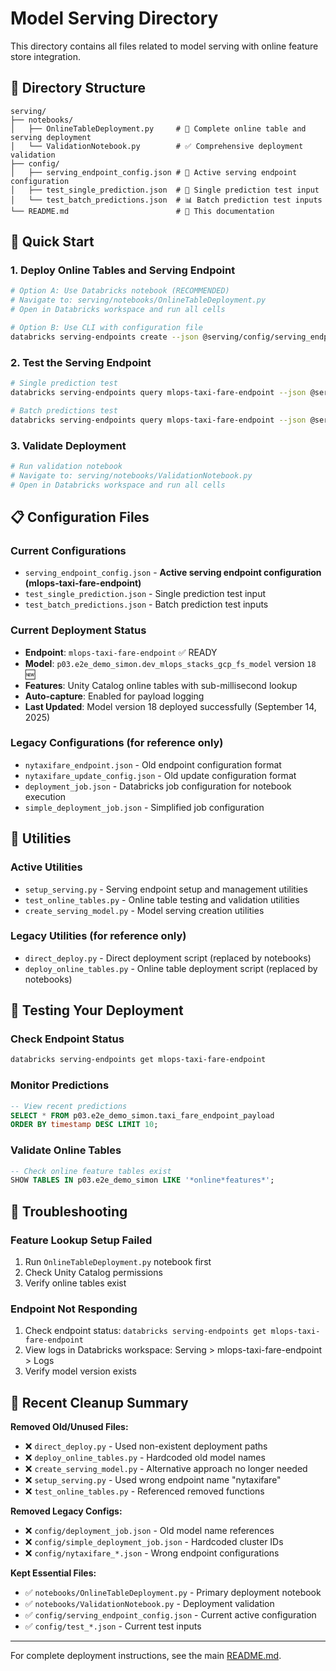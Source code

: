 # Model Serving Directory

This directory contains all files related to model serving with online feature store integration.

## 📁 Directory Structure

```
serving/
├── notebooks/
│   ├── OnlineTableDeployment.py     # 🎯 Complete online table and serving deployment
│   └── ValidationNotebook.py        # ✅ Comprehensive deployment validation
├── config/
│   ├── serving_endpoint_config.json # 🔧 Active serving endpoint configuration  
│   ├── test_single_prediction.json  # 📝 Single prediction test input
│   └── test_batch_predictions.json  # 📊 Batch prediction test inputs
└── README.md                        # 📖 This documentation
```

## 🚀 Quick Start

### 1. Deploy Online Tables and Serving Endpoint
```bash
# Option A: Use Databricks notebook (RECOMMENDED)
# Navigate to: serving/notebooks/OnlineTableDeployment.py
# Open in Databricks workspace and run all cells

# Option B: Use CLI with configuration file
databricks serving-endpoints create --json @serving/config/serving_endpoint_config.json
```

### 2. Test the Serving Endpoint
```bash
# Single prediction test
databricks serving-endpoints query mlops-taxi-fare-endpoint --json @serving/config/test_single_prediction.json

# Batch predictions test  
databricks serving-endpoints query mlops-taxi-fare-endpoint --json @serving/config/test_batch_predictions.json
```

### 3. Validate Deployment
```bash
# Run validation notebook
# Navigate to: serving/notebooks/ValidationNotebook.py
# Open in Databricks workspace and run all cells
```

## 📋 Configuration Files

### **Current Configurations**
- `serving_endpoint_config.json` - **Active serving endpoint configuration (mlops-taxi-fare-endpoint)**
- `test_single_prediction.json` - Single prediction test input
- `test_batch_predictions.json` - Batch prediction test inputs

### **Current Deployment Status**
- **Endpoint**: `mlops-taxi-fare-endpoint` ✅ READY  
- **Model**: `p03.e2e_demo_simon.dev_mlops_stacks_gcp_fs_model` version `18` 🆕
- **Features**: Unity Catalog online tables with sub-millisecond lookup
- **Auto-capture**: Enabled for payload logging
- **Last Updated**: Model version 18 deployed successfully (September 14, 2025)

### **Legacy Configurations** (for reference only)
- `nytaxifare_endpoint.json` - Old endpoint configuration format
- `nytaxifare_update_config.json` - Old update configuration format  
- `deployment_job.json` - Databricks job configuration for notebook execution
- `simple_deployment_job.json` - Simplified job configuration

## 🔧 Utilities

### **Active Utilities**
- `setup_serving.py` - Serving endpoint setup and management utilities
- `test_online_tables.py` - Online table testing and validation utilities
- `create_serving_model.py` - Model serving creation utilities

### **Legacy Utilities** (for reference only)
- `direct_deploy.py` - Direct deployment script (replaced by notebooks)
- `deploy_online_tables.py` - Online table deployment script (replaced by notebooks)

## 🧪 Testing Your Deployment

### Check Endpoint Status
```bash
databricks serving-endpoints get mlops-taxi-fare-endpoint
```

### Monitor Predictions
```sql
-- View recent predictions
SELECT * FROM p03.e2e_demo_simon.taxi_fare_endpoint_payload 
ORDER BY timestamp DESC LIMIT 10;
```

### Validate Online Tables
```sql
-- Check online feature tables exist
SHOW TABLES IN p03.e2e_demo_simon LIKE '*online*features*';
```

## 🚨 Troubleshooting

### Feature Lookup Setup Failed
1. Run `OnlineTableDeployment.py` notebook first
2. Check Unity Catalog permissions
3. Verify online tables exist

### Endpoint Not Responding
1. Check endpoint status: `databricks serving-endpoints get mlops-taxi-fare-endpoint`
2. View logs in Databricks workspace: Serving > mlops-taxi-fare-endpoint > Logs
3. Verify model version exists

## 🧹 Recent Cleanup Summary

**Removed Old/Unused Files:**
- ❌ `direct_deploy.py` - Used non-existent deployment paths
- ❌ `deploy_online_tables.py` - Hardcoded old model names  
- ❌ `create_serving_model.py` - Alternative approach no longer needed
- ❌ `setup_serving.py` - Used wrong endpoint name "nytaxifare"
- ❌ `test_online_tables.py` - Referenced removed functions

**Removed Legacy Configs:**
- ❌ `config/deployment_job.json` - Old model name references
- ❌ `config/simple_deployment_job.json` - Hardcoded cluster IDs
- ❌ `config/nytaxifare_*.json` - Wrong endpoint configurations

**Kept Essential Files:**
- ✅ `notebooks/OnlineTableDeployment.py` - Primary deployment notebook
- ✅ `notebooks/ValidationNotebook.py` - Deployment validation  
- ✅ `config/serving_endpoint_config.json` - Current active configuration
- ✅ `config/test_*.json` - Current test inputs

---

For complete deployment instructions, see the main [README.md](../README.md).